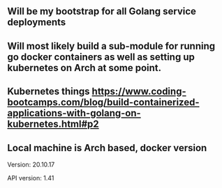 ## Will be my bootstrap for all Golang service deployments
## Will most likely build a sub-module for running go docker containers as well as setting up kubernetes on Arch at some point.

## Kubernetes things https://www.coding-bootcamps.com/blog/build-containerized-applications-with-golang-on-kubernetes.html#p2
## Local machine is Arch based, docker version 

Version:           20.10.17

API version:       1.41

